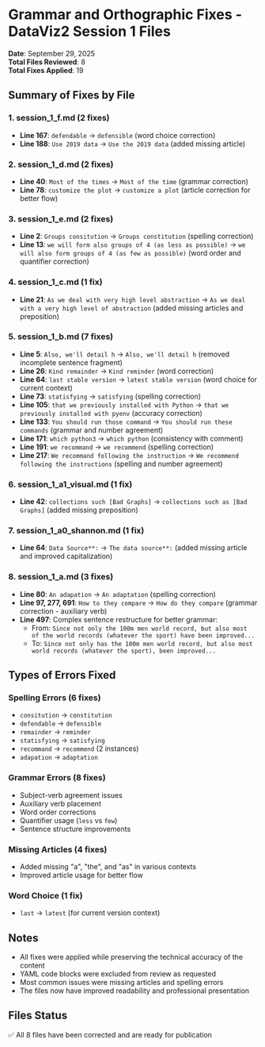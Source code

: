 # Grammar and Orthographic Fixes - DataViz2 Session 1 Files

**Date**: September 29, 2025  
**Total Files Reviewed**: 8  
**Total Fixes Applied**: 19

## Summary of Fixes by File

### 1. session_1_f.md (2 fixes)
- **Line 167**: `defendable` → `defensible` (word choice correction)
- **Line 188**: `Use 2019 data` → `Use the 2019 data` (added missing article)

### 2. session_1_d.md (2 fixes)
- **Line 40**: `Most of the times` → `Most of the time` (grammar correction)
- **Line 78**: `customize the plot` → `customize a plot` (article correction for better flow)

### 3. session_1_e.md (2 fixes)
- **Line 2**: `Groups consitution` → `Groups constitution` (spelling correction)
- **Line 13**: `we will form also groups of 4 (as less as possible)` → `we will also form groups of 4 (as few as possible)` (word order and quantifier correction)

### 4. session_1_c.md (1 fix)
- **Line 21**: `As we deal with very high level abstraction` → `As we deal with a very high level of abstraction` (added missing articles and preposition)

### 5. session_1_b.md (7 fixes)
- **Line 5**: `Also, we'll detail h` → `Also, we'll detail h` (removed incomplete sentence fragment)
- **Line 26**: `Kind remainder` → `Kind reminder` (word correction)
- **Line 64**: `last stable version` → `latest stable version` (word choice for current context)
- **Line 73**: `statisfying` → `satisfying` (spelling correction)
- **Line 105**: `that we previously installed with Python` → `that we previously installed with pyenv` (accuracy correction)
- **Line 133**: `You should run those command` → `You should run these commands` (grammar and number agreement)
- **Line 171**: `which python3` → `which python` (consistency with comment)
- **Line 191**: `we recommand` → `we recommend` (spelling correction)
- **Line 217**: `We recommand following the instruction` → `We recommend following the instructions` (spelling and number agreement)

### 6. session_1_a1_visual.md (1 fix)
- **Line 42**: `collections such [Bad Graphs]` → `collections such as [Bad Graphs]` (added missing preposition)

### 7. session_1_a0_shannon.md (1 fix)
- **Line 64**: `Data Source**:` → `The data source**:` (added missing article and improved capitalization)

### 8. session_1_a.md (3 fixes)
- **Line 80**: `An adapation` → `An adaptation` (spelling correction)
- **Line 97, 277, 691**: `How to they compare` → `How do they compare` (grammar correction - auxiliary verb)
- **Line 497**: Complex sentence restructure for better grammar:
  - From: `Since not only the 100m men world record, but also most of the world records (whatever the sport) have been improved...`
  - To: `Since not only has the 100m men world record, but also most world records (whatever the sport), been improved...`

## Types of Errors Fixed

### Spelling Errors (6 fixes)
- `consitution` → `constitution`
- `defendable` → `defensible` 
- `remainder` → `reminder`
- `statisfying` → `satisfying`
- `recommand` → `recommend` (2 instances)
- `adapation` → `adaptation`

### Grammar Errors (8 fixes)
- Subject-verb agreement issues
- Auxiliary verb placement
- Word order corrections
- Quantifier usage (`less` vs `few`)
- Sentence structure improvements

### Missing Articles (4 fixes)
- Added missing "a", "the", and "as" in various contexts
- Improved article usage for better flow

### Word Choice (1 fix)
- `last` → `latest` (for current version context)

## Notes
- All fixes were applied while preserving the technical accuracy of the content
- YAML code blocks were excluded from review as requested
- Most common issues were missing articles and spelling errors
- The files now have improved readability and professional presentation

## Files Status
✅ All 8 files have been corrected and are ready for publication
